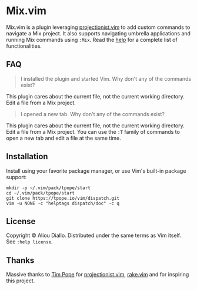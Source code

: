 # Mix.vim

Mix.vim is a plugin leveraging [projectionist.vim][] to add custom
commands to navigate a Mix project. It also supports navigating umbrella
applications and running Mix commands using `:Mix`. Read the [help][] for a
complete list of functionalities.

[projectionist.vim]: https://github.com/tpope/vim-projectionist
[help]: doc/mix.txt

## FAQ

> I installed the plugin and started Vim. Why don't any of the commands
> exist?

This plugin cares about the current file, not the current working directory.
Edit a file from a Mix project.

> I opened a new tab. Why don't any of the commands exist?

This plugin cares about the current file, not the current working directory.
Edit a file from a Mix project. You can use the `:T` family of
commands to open a new tab and edit a file at the same time.

## Installation

Install using your favorite package manager, or use Vim's built-in package
support:

    mkdir -p ~/.vim/pack/tpope/start
    cd ~/.vim/pack/tpope/start
    git clone https://tpope.io/vim/dispatch.git
    vim -u NONE -c "helptags dispatch/doc" -c q

## License
Copyright © Aliou Diallo. Distributed under the same terms as Vim itself. See `:help license`.

## Thanks
Massive thanks to [Tim Pope](https://github.com/tpope) for
[projectionist.vim][], [rake.vim][] and for inspiring this project.

[rake.vim]: https://github.com/tpope/vim-rake
